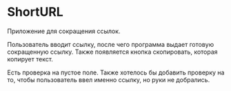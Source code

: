 # ShortURL
Приложение для сокращения ссылок.

Пользователь вводит ссылку, после чего программа выдает готовую сокращенную ссылку. 
Также появляется кнопка скопировать, которая копирует текст.

Есть проверка на пустое поле.
Также хотелось бы добавить проверку на то, чтобы пользователь ввел именно ссылку, но руки не добрались.